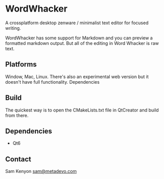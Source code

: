 # WordWhacker
A crossplatform desktop zenware / minimalist text editor for focused writing.

WordWhacker has some support for Markdown and you can preview a formatted markdown output. But all of the editing in Word Whacker is raw text.

## Platforms

Window, Mac, Linux. There's also an experimental web version but it doesn't have full functionality.
Dependencies

## Build

The quickest way is to open the CMakeLists.txt file in QtCreator and build from there.

## Dependencies

- Qt6

## Contact

Sam Kenyon <sam@metadevo.com>